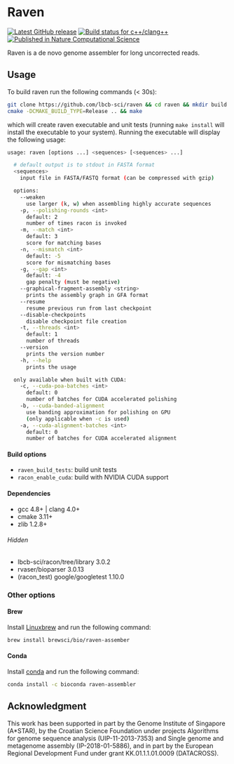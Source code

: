 # Raven

[![Latest GitHub release](https://img.shields.io/github/release/lbcb-sci/raven.svg)](https://github.com/lbcb-sci/raven/releases/latest)
[![Build status for c++/clang++](https://travis-ci.com/lbcb-sci/raven.svg?branch=master)](https://travis-ci.com/lbcb-sci/raven)
[![Published in Nature Computational Science](https://img.shields.io/badge/published%20in-Nature%20Computational%20Science-blue)](https://www.nature.com/articles/s43588-021-00073-4)

Raven is a de novo genome assembler for long uncorrected reads.

## Usage
To build raven run the following commands (< 30s):

```bash
git clone https://github.com/lbcb-sci/raven && cd raven && mkdir build && cd build
cmake -DCMAKE_BUILD_TYPE=Release .. && make
```

which will create raven executable and unit tests (running `make install` will install the executable to your system). Running the executable will display the following usage:

```bash
usage: raven [options ...] <sequences> [<sequences> ...]

  # default output is to stdout in FASTA format
  <sequences>
    input file in FASTA/FASTQ format (can be compressed with gzip)

  options:
    --weaken
      use larger (k, w) when assembling highly accurate sequences
    -p, --polishing-rounds <int>
      default: 2
      number of times racon is invoked
    -m, --match <int>
      default: 3
      score for matching bases
    -n, --mismatch <int>
      default: -5
      score for mismatching bases
    -g, --gap <int>
      default: -4
      gap penalty (must be negative)
    --graphical-fragment-assembly <string>
      prints the assembly graph in GFA format
    --resume
      resume previous run from last checkpoint
    --disable-checkpoints
      disable checkpoint file creation
    -t, --threads <int>
      default: 1
      number of threads
    --version
      prints the version number
    -h, --help
      prints the usage

  only available when built with CUDA:
    -c, --cuda-poa-batches <int>
      default: 0
      number of batches for CUDA accelerated polishing
    -b, --cuda-banded-alignment
      use banding approximation for polishing on GPU
      (only applicable when -c is used)
    -a, --cuda-alignment-batches <int>
      default: 0
      number of batches for CUDA accelerated alignment
```

#### Build options
- `raven_build_tests`: build unit tests
- `racon_enable_cuda`: build with NVIDIA CUDA support

#### Dependencies
- gcc 4.8+ | clang 4.0+
- cmake 3.11+
- zlib 1.2.8+

###### Hidden
- lbcb-sci/racon/tree/library 3.0.2
- rvaser/bioparser 3.0.13
- (racon_test) google/googletest 1.10.0

### Other options

#### Brew
Install [Linuxbrew](https://docs.brew.sh/Homebrew-on-Linux) and run the following command:

```bash
brew install brewsci/bio/raven-assember
```

#### Conda
Install [conda](https://conda.io/en/latest/miniconda.html) and run the following command:
```bash
conda install -c bioconda raven-assembler
```

## Acknowledgment
This work has been supported in part by the Genome Institute of Singapore (A\*STAR), by the Croatian Science Foundation under projects Algorithms for genome sequence analysis (UIP-11-2013-7353) and Single genome and metagenome assembly (IP-2018-01-5886), and in part by the European Regional Development Fund under grant KK.01.1.1.01.0009 (DATACROSS).
